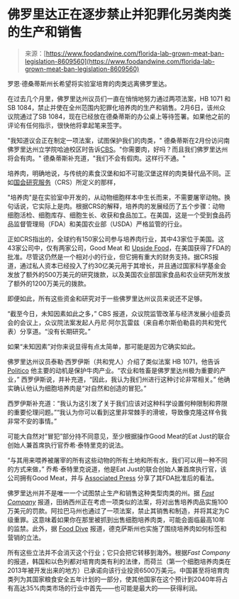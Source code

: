 <!--yml

category: 未分类

date: 2024-05-27 15:03:57

-->

# 佛罗里达正在逐步禁止并犯罪化另类肉类的生产和销售

> 来源：[https://www.foodandwine.com/florida-lab-grown-meat-ban-legislation-8609560](https://www.foodandwine.com/florida-lab-grown-meat-ban-legislation-8609560)

罗恩·德桑蒂斯州长希望将实验室培育的肉类远离佛罗里达。

在过去几个月里，佛罗里达州议员们一直在悄悄地努力通过两项法案，HB 1071 和 SB 1084，禁止并使在全州范围内犯罪化培养肉的生产和销售。2月6日，该州众议院通过了SB 1084，现在已经放在德桑蒂斯的办公桌上等待签署。如果他之前的评论有任何指示，很快他将拿起笔来签字。

"我知道议会正在制定一项法案，试图保护我们的肉类，" 德桑蒂斯在2月份访问南佛罗里达州立学院哈迪校区时告诉[CBS](https://www.cbsnews.com/miami/news/desantis-takes-aim-at-fake-meat/)。"你需要肉，好吗？而且我们佛罗里达州将会有肉。" 德桑蒂斯补充道，"我们不会有假肉。这样行不通。"

培养肉，明确地说，与传统的素食汉堡和如不可能汉堡这样的肉类替代品不同。正如[国会研究服务](https://crsreports.congress.gov/product/pdf/R/R47697#:~:text=Cell%2Dcultivated%20meat%20is%20developed,and%20%285%29%20food%20processing.)（CRS）所定义的那样，

"培养肉"是在实验室中开发的，从动物细胞样本中生长而来，不需要屠宰动物。换句话说，它实际上是肉。根据CRS的解释，培养肉的发展经历了五个步骤：动物细胞活检、细胞库存、细胞生长、收获和食品加工。在美国，这是一个受到食品药品监督管理局（FDA）和美国农业部（USDA）严格监管的行业。

正如CRS指出的，全球约有150家公司参与培养肉行业，其中43家位于美国。这43家公司中，仅有两家公司，Good Meat 和 [Upside Food](https://www.foodandwine.com/lab-grown-meat-usda-approval-cultivated-chicken-7551767)，在美国获得了FDA的批准。尽管这仍然是一个相对小的行业，但它拥有重大的财务支持。据CRS报道，通过私人资本已经投入了约30亿美元用于其增长，并且通过国家科学基金会发放了额外的500万美元的研究拨款，以及美国农业部国家食品和农业研究所发放了额外的1200万美元的拨款。

即便如此，所有这些资金和研究对于一些佛罗里达州议员来说还不足够。

“截至今日，未知因素如此之多，” CBS 报道，众议院监管改革与经济发展小组委员会的会议上，众议院法案发起人丹尼·阿尔瓦雷兹（来自希尔斯伯勒县的共和党代表）分享道。“没有长期研究。”

如果“未知因素”对你来说显得有点太简单，那可能是因为它确实如此。

佛罗里达州议员泰勒·西罗伊斯（共和党人）介绍了类似法案 HB 1071，他告诉 [Politico](https://www.politico.com/news/2023/11/15/florida-republican-lab-grown-meat-ban-00127447) 他主要的动机是保护牛肉产业。“农业和牲畜是佛罗里达州极为重要的产业，” 西罗伊斯说，并补充道，“因此，我认为我们州进行这种讨论非常相关。” 他确实确认他认为细胞培养肉是“对自然和创造的冒犯。”

西罗伊斯补充道：“我认为这引发了关于我们应该对这种科学设置何种限制和界限的重要伦理问题。”“我认为你可以看到这里非常棘手的滑坡，导致像克隆这样令我非常不安的事情。”

可能大自然对“冒犯”部分持不同意见，至少根据操作Good Meat的Eat Just的联合创始人兼首席执行官乔希·泰特里克的说法。

“与其用来喂养被屠宰的所有这些动物的所有土地和所有水，我们可以用一种不同的方式来做，” 乔希·泰特里克说道，他是Eat Just的联合创始人兼首席执行官，该公司拥有Good Meat，并与 [Associated Press](https://www.nbcnews.com/science/science-news/us-approves-chicken-made-cultivated-cells-nations-first-lab-grown-meat-rcna90439) 分享了其FDA批准后的看法。

佛罗里达州并不是唯一一个试图禁止生产和销售这种类型肉类的州。据 [*Fast Company*](https://www.fastcompany.com/91056837/ron-desantis-and-the-florida-legislature-turn-their-anti-woke-agenda-on-lab-grown-meat) 报道，田纳西州正在考虑一项类似的法案，将对出售培养肉品实施100万美元的罚款。阿拉巴马州也通过了一项法案，禁止其销售和制造，并将其定为C级重罪。这意味着如果你在那里被抓到出售细胞培养肉类，可能会面临最高10年的监禁。此外，据 [Food Dive](https://www.fooddive.com/news/texas-plant-based-cultivated-meat-labeling-law/651455/) 报道，德克萨斯州也实施了围绕培养肉如何标签和营销的立法。

所有这些立法并不会消灭这个行业；它只会把它转移到海外。根据*Fast Company*的报道，韩国和以色列都对培育肉类有利的法律，而荷兰（第一个细胞培养肉类在2013年被开发出来的地方）已承诺向该行业投资6500万美元。中国甚至将培育肉类列为其国家粮食安全五年计划的一部分，使其他国家在这个预计到2040年将占有高达35%肉类市场的行业中首先——也可能是最大的——获得利润。
